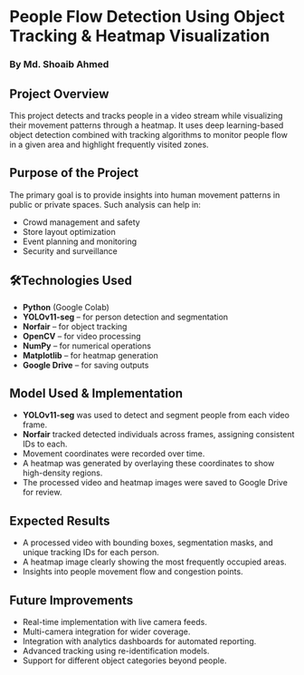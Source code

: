 # People Flow Detection Using Object Tracking & Heatmap Visualization
### By Md. Shoaib Ahmed

## Project Overview
This project detects and tracks people in a video stream while visualizing their movement patterns through a heatmap. It uses deep learning-based object detection combined with tracking algorithms to monitor people flow in a given area and highlight frequently visited zones.

## Purpose of the Project
The primary goal is to provide insights into human movement patterns in public or private spaces. Such analysis can help in:
- Crowd management and safety
- Store layout optimization
- Event planning and monitoring
- Security and surveillance

## 🛠Technologies Used
- **Python** (Google Colab)
- **YOLOv11-seg** – for person detection and segmentation
- **Norfair** – for object tracking
- **OpenCV** – for video processing
- **NumPy** – for numerical operations
- **Matplotlib** – for heatmap generation
- **Google Drive** – for saving outputs

## Model Used & Implementation
- **YOLOv11-seg** was used to detect and segment people from each video frame.
- **Norfair** tracked detected individuals across frames, assigning consistent IDs to each.
- Movement coordinates were recorded over time.
- A heatmap was generated by overlaying these coordinates to show high-density regions.
- The processed video and heatmap images were saved to Google Drive for review.

## Expected Results
- A processed video with bounding boxes, segmentation masks, and unique tracking IDs for each person.
- A heatmap image clearly showing the most frequently occupied areas.
- Insights into people movement flow and congestion points.

## Future Improvements
- Real-time implementation with live camera feeds.
- Multi-camera integration for wider coverage.
- Integration with analytics dashboards for automated reporting.
- Advanced tracking using re-identification models.
- Support for different object categories beyond people. 
